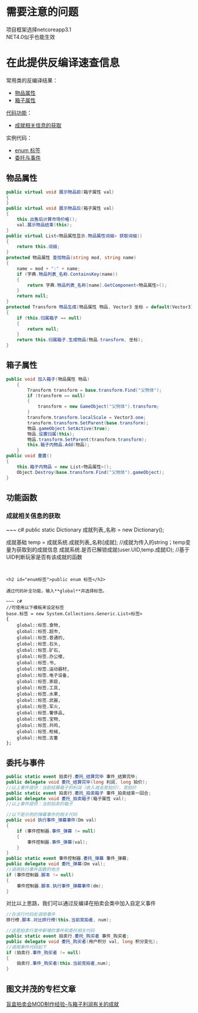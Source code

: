 <h1>需要注意的问题</h1>  

项目框架选择netcoreapp3.1  
NET4.0似乎也能生效

<h1>在此提供反编译速查信息</h1>  

常用类的反编译结果：  
* [物品属性](#物品属性)
* [箱子属性](#箱子属性)

[代码功能](#功能函数)：
* [成就相关信息的获取](#成就相关信息的获取)

实例代码：
* [enum 标签](#enum标签)
* [委托与事件](#委托与事件)

<h2 id="物品属性">物品属性</h2>

~~~C#
public virtual void 展示物品前(箱子属性 val)
{
}
public virtual void 展示物品后(箱子属性 val)
{
	this.出售后计算市场价格();
	val.展示物品结束(this);
}
public virtual List<物品属性显示.物品属性词缀> 获取词缀()
{
	return this.词缀;
}
protected 物品属性 查找物品(string mod, string name)
{
	name = mod + ":" + name;
	if (字典.物品列表_名称.ContainsKey(name))
	{
		return 字典.物品列表_名称[name].GetComponent<物品属性>();
	}
	return null;
}
protected Transform 物品生成(物品属性 物品, Vector3 坐标 = default(Vector3))
{
	if (this.归属箱子 == null)
	{
		return null;
	}
	return this.归属箱子.生成物品(物品.transform, 坐标);
}
~~~
<h2 id="箱子属性">箱子属性</h2>

~~~ C#
public void 加入箱子(物品属性 物品)
	{
		Transform transform = base.transform.Find("父物体");
		if (transform == null)
		{
			transform = new GameObject("父物体").transform;
		}
		transform.transform.localScale = Vector3.one;
		transform.transform.SetParent(base.transform);
		物品.gameObject.SetActive(true);
		物品.设置归属(this);
		物品.transform.SetParent(transform.transform);
		this.箱子内物品.Add(物品);
	}
public void 重置()
{
	this.箱子内物品 = new List<物品属性>();
	Object.Destroy(base.transform.Find("父物体").gameObject);
}
~~~
<h2 id="功能函数">功能函数</h2>

<h3 id="成就相关信息的获取">成就相关信息的获取</h3>
~~~ c#
public static Dictionary<string, 成就基础> 成就列表_名称 = new Dictionary<string, 成就基础>();

成就基础 temp = 成就系统.成就列表_名称[成就];
//成就为传入的string；temp变量为获取到的成就信息
成就系统.是否已解锁成就(user.UID,temp.成就ID);
//基于UID判断玩家是否有该成就的函数



~~~


<h2 id="enum标签">public enum 标签</h2>

通过代码补全功能，输入**global**并选择标签。

~~~ c#
//可使用以下模板来设定标签
base.标签 = new System.Collections.Generic.List<标签>
{
	global::标签.食物,
    global::标签.超市,
    global::标签.普通的,
    global::标签.石头,
    global::标签.矿石,
    global::标签.办公楼,
    global::标签.书,
    global::标签.运动器材,
    global::标签.电子设备,
    global::标签.家庭,
    global::标签.工具,
    global::标签.水果,
    global::标签.武器,
    global::标签.军火,
    global::标签.奢侈品,
    global::标签.宝物,
    global::标签.共鸣,
    global::标签.枪械,
    global::标签.古董
};
~~~

<h2 id="委托与事件">委托与事件</h2>

~~~ c#
public static event 拍卖行.委托_结算完毕 事件_结算完毕;
public delegate void 委托_结算完毕(long 利润, long 拍价);
//以上事件提供：当前结算箱子的利润（收入减去竞拍价），竞拍价
public static event 拍卖行.委托_拍卖箱子 事件_拍卖结束一回合;
public delegate void 委托_拍卖箱子(箱子属性 val);
//以上事件提供：当前拍卖的箱子
~~~
~~~C#
//以下是示例的弹幕事件的相关代码
public void 执行事件_弹幕事件(Dm val)
{
	if (事件控制器.事件_弹幕 != null)
	{
		事件控制器.事件_弹幕(val);
	}
}
public static event 事件控制器.委托_弹幕 事件_弹幕;
public delegate void 委托_弹幕(Dm val);
//调用执行事件函数的地方
if (事件控制器.脚本 != null)
{
	事件控制器.脚本.执行事件_弹幕事件(dm);
}
~~~
对比以上思路，我们可以通过反编译在拍卖会类中加入自定义事件
~~~C#
//在该行代码处调用事件
排行榜.脚本.对比排行榜(this.当前竞拍者, num);
~~~
~~~C#
//这是拍卖行类中新增的事件和委托相关代码
public static event 拍卖行.委托_购买者 事件_购买者;
public delegate void 委托_购买者(用户积分 val, long 积分变化);
//调用事件代码如下
if (拍卖行.事件_购买者 != null)
{
	拍卖行.事件_购买者(this.当前竞拍者,num);
}
~~~

<h2 id="图文并茂的专栏">图文并茂的专栏文章</h2>

[盲盒拍卖会MOD制作经验-与箱子利润有关的成就](https://www.bilibili.com/read/cv18111768)
